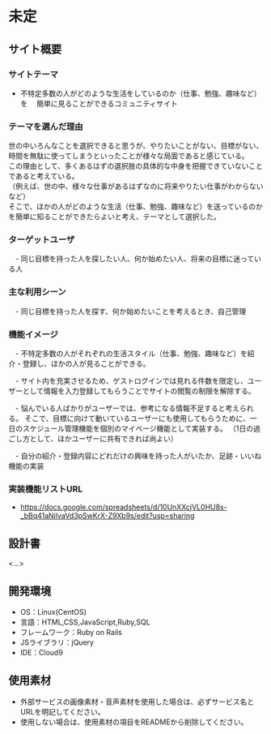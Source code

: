 # 未定

## サイト概要
### サイトテーマ
  * 不特定多数の人がどのような生活をしているのか（仕事、勉強、趣味など）を
　簡単に見ることができるコミュニティサイト

### テーマを選んだ理由
  世の中いろんなことを選択できると思うが、やりたいことがない、目標がない、時間を無駄に使ってしまうといったことが様々な局面であると感じている。<br>
  この理由として、多くあるはずの選択肢の具体的な中身を把握できていないことであると考えている。<br>
  （例えば、世の中、様々な仕事があるはずなのに将来やりたい仕事がわからないなど）<br>
  そこで、ほかの人がどのような生活（仕事、勉強、趣味など）を送っているのかを簡単に知ることができたらよいと考え、テーマとして選択した。

### ターゲットユーザ
　- 同じ目標を持った人を探したい人、何か始めたい人、将来の目標に迷っている人

### 主な利用シーン
　- 同じ目標を持った人を探す、何か始めたいことを考えるとき、自己管理

### 機能イメージ
　- 不特定多数の人がそれぞれの生活スタイル（仕事、勉強、趣味など）を紹介・登録し、ほかの人が見ることができる。

　- サイト内を充実させるため、ゲストログインでは見れる件数を限定し、ユーザーとして情報を入力登録してもらうことでサイトの閲覧の制限を解除する。

　- 悩んでいる人ばかりがユーザーでは、参考になる情報不足すると考えられる。
    そこで、目標に向けて動いているユーザーにも使用してもらうために、一日のスケジュール管理機能を個別のマイページ機能として実装する。
    （1日の過ごし方として、ほかユーザーに共有できれば尚よい）

　- 自分の紹介・登録内容にどれだけの興味を持った人がいたか、足跡・いいね機能の実装

### 実装機能リストURL
  - https://docs.google.com/spreadsheets/d/10UnXXcjVL0HU8s-_bBq41aNilvaVd3pSwKrX-Z9Xb9s/edit?usp=sharing

## 設計書
<...>

## 開発環境
- OS：Linux(CentOS)
- 言語：HTML,CSS,JavaScript,Ruby,SQL
- フレームワーク：Ruby on Rails
- JSライブラリ：jQuery
- IDE：Cloud9

## 使用素材
- 外部サービスの画像素材・音声素材を使用した場合は、必ずサービス名とURLを明記してください。
- 使用しない場合は、使用素材の項目をREADMEから削除してください。